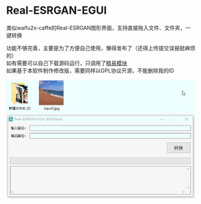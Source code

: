 # Real-ESRGAN-EGUI
类似waifu2x-caffe的Real-ESRGAN图形界面，支持直接拖入文件、文件夹，一键转换  

功能不够完善，主要是为了方便自己使用，懒得发布了（还得上传提交误报挺麻烦的）  
如有需要可以自己下载源码运行，只调用了[精易模块](http://ec.125.la/)  
如果基于本软件制作修改版，需要同样以GPL协议开源，不能删除我的ID  

![](GIF.gif)
